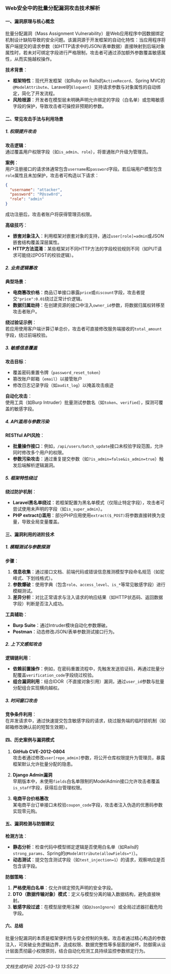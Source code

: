 

### Web安全中的批量分配漏洞攻击技术解析

#### 一、漏洞原理与核心概念
批量分配漏洞（Mass Assignment Vulnerability）是Web应用程序中因数据绑定机制设计缺陷导致的安全问题。该漏洞源于开发框架的自动化特性：当应用程序将客户端提交的请求参数（如HTTP请求中的JSON/表单数据）直接映射到后端对象属性时，若未对可绑定字段进行严格限制，攻击者可通过添加额外参数覆盖敏感属性，从而实施越权操作。

**技术背景**：
- **框架特性**：现代开发框架（如Ruby on Rails的`ActiveRecord`、Spring MVC的`@ModelAttribute`、Laravel的`Eloquent`）支持请求参数与对象属性的自动绑定，简化了开发流程。
- **风险根源**：开发者在模型层未明确声明允许绑定的字段（白名单）或忽略敏感字段的保护，导致攻击者可操控非预期的参数。

#### 二、常见攻击手法与利用场景

##### 1. **权限提升攻击**
**攻击逻辑**：  
通过覆盖用户权限字段（如`is_admin`、`role`），将普通账户升级为管理员。

**案例**：  
用户注册接口的请求体通常包含`username`和`password`字段。若后端用户模型包含`role`属性且未加保护，攻击者可构造以下请求：
```json
{
  "username": "attacker",
  "password": "P@ssw0rd",
  "role": "admin"
}
```
成功注册后，攻击者账户将获得管理员权限。

**高级技巧**：  
- **嵌套对象注入**：利用框架对嵌套对象的支持，通过`user[role]=admin`或JSON嵌套结构覆盖深层属性。
- **HTTP方法混淆**：某些框架对不同HTTP方法的字段校验规则不同（如PUT请求可能绕过POST的校验逻辑）。

##### 2. **业务逻辑篡改**
**典型场景**：  
- **电商篡改价格**：商品订单接口暴露`price`或`discount`字段，攻击者提交`"price":0.01`绕过正常计价逻辑。
- **数据归属劫持**：在创建资源的接口中注入`owner_id`参数，将数据归属权转移至攻击者账户。

**绕过验证示例**：  
若应用使用客户端计算订单总价，攻击者可直接修改服务端接收的`total_amount`字段，绕过前端校验。

##### 3. **敏感信息覆盖**
**攻击目标**：  
- 覆盖密码重置令牌（`password_reset_token`）
- 篡改账户邮箱（`email`）以接管账户
- 修改日志记录字段（如`audit_log`）以掩盖攻击痕迹

**自动化攻击**：  
使用工具（如Burp Intruder）批量测试参数名（如`token`、`verified`），探测可覆盖的敏感字段。

##### 4. **API滥用与参数污染**
**RESTful API风险**：  
- **批量操作接口**：例如，`/api/users/batch_update`接口未校验字段范围，允许同时修改多个用户的权限。
- **参数污染攻击**：通过重复提交参数（如`?is_admin=false&is_admin=true`）触发后端解析逻辑漏洞。

##### 5. **框架特性绕过**
**绕过防护机制**：  
- **Laravel黑名单绕过**：若框架配置为黑名单模式（仅阻止特定字段），攻击者可尝试使用未声明的字段（如`is_super_admin`）。
- **PHP extract()滥用**：部分PHP应用使用`extract($_POST)`将参数直接转换为变量，导致全局变量覆盖。

#### 三、漏洞利用的进阶技术

##### 1. **模糊测试与参数探测**
**步骤**：  
1. **信息收集**：通过接口文档、前端代码或错误信息推测模型字段命名规范（如驼峰式、下划线格式）。
2. **参数爆破**：使用字典（包含`role`、`access_level`、`is_*`等常见敏感字段）进行模糊测试。
3. **差异分析**：对比正常请求与注入请求的响应结果（如HTTP状态码、返回数据字段）判断是否注入成功。

**工具辅助**：  
- **Burp Suite**：通过Intruder模块自动化参数爆破。
- **Postman**：动态修改JSON/表单参数测试接口行为。

##### 2. **上下文感知攻击**
**逻辑链利用**：  
- **依赖前置操作**：例如，在密码重置流程中，先触发发送验证码，再通过批量分配覆盖`verification_code`字段绕过校验。
- **组合漏洞利用**：结合IDOR（不直接对象引用）漏洞，通过`user_id`参数与批量分配组合实现横向越权。

##### 3. **时间窗口攻击**
**竞争条件利用**：  
在并发请求中，通过快速提交包含敏感字段的请求，绕过服务端的临时锁机制（如邮箱修改确认前的短暂生效期）。

#### 四、历史案例与漏洞模式

1. **GitHub CVE-2012-0804**  
攻击者通过修改`user[repo_admin]`参数，将公开仓库权限提升为管理员，暴露框架默认允许批量分配的隐患。

2. **Django Admin漏洞**  
早期版本中，未使用`fields`白名单限制的ModelAdmin接口允许攻击者覆盖`is_staff`字段，获得后台管理权限。

3. **电商平台价格篡改**  
某电商平台订单接口未校验`coupon_code`字段，攻击者注入伪造的优惠码参数实现零元购。

#### 五、漏洞检测与防御建议

**检测方法**：  
- **静态分析**：检查代码中模型绑定逻辑是否使用白名单（如Rails的`strong_params`、Spring的`@ModelAttribute(allowFields=*)`）。
- **动态测试**：提交包含测试字段（如`test_injection=1`）的请求，观察响应是否包含该字段。

**防御策略**：  
1. **严格使用白名单**：仅允许绑定预先声明的安全字段。
2. **DTO（数据传输对象）模式**：定义与模型分离的输入数据结构，避免直接映射。
3. **敏感字段过滤**：在模型层使用注解（如`@JsonIgnore`）或全局过滤器拦截危险字段。

#### 六、总结
批量分配漏洞的本质是框架便利性与安全控制的失衡。攻击者通过精心构造的参数注入，可突破业务逻辑边界，造成权限、数据完整性等多层面的破坏。防御需从设计层面贯彻最小权限原则，结合自动化检测工具持续监控参数绑定行为。

---

*文档生成时间: 2025-03-13 13:55:22*












